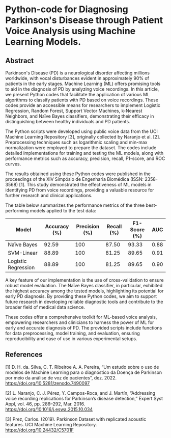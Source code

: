 # Python-code for Diagnosing Parkinson's Disease through Patient Voice Analysis using Machine Learning Models.

## Abstract

Parkinson's Disease (PD) is a neurological disorder affecting millions worldwide, with vocal disturbances evident in approximately 90% of patients in the early stages. Machine Learning (ML) offers promising tools to aid in the diagnosis of PD by analyzing voice recordings. In this article, we present Python codes that facilitate the application of various ML algorithms to classify patients with PD based on voice recordings. These codes provide an accessible means for researchers to implement Logistic Regression, Random Forest, Support Vector Machines, k-Nearest Neighbors, and Naïve Bayes classifiers, demonstrating their efficacy in distinguishing between healthy individuals and PD patients.

The Python scripts were developed using public voice data from the UCI Machine Learning Repository [3], originally collected by Naranjo et al. [2]. Preprocessing techniques such as logarithmic scaling and min-max normalization were employed to prepare the dataset. The codes include detailed implementations for training and testing the ML models, along with performance metrics such as accuracy, precision, recall, F1-score, and ROC curves.

The results obtained using these Python codes were published in the proceedings of the XIV Simpósio de Engenharia Biomédica (ISSN: 2358-3568) [1]. This study demonstrated the effectiveness of ML models in identifying PD from voice recordings, providing a valuable resource for further research and clinical applications.

The table below summarizes the performance metrics of the three best-performing models applied to the test data:

| Model              | Accuracy (%) | Precision (%) | Recall (%) | F1-Score (%) | AUC  |
|--------------------|--------------|---------------|------------|--------------|------|
| Naïve Bayes        | 92.59        | 100           | 87.50      | 93.33        | 0.88 |
| SVM-Linear         | 88.89        | 100           | 81.25      | 89.65        | 0.91 |
| Logistic Regression| 88.89        | 100           | 81.25      | 89.65        | 0.90 |

A key feature of our implementation is the use of cross-validation to ensure robust model evaluation. The Naïve Bayes classifier, in particular, exhibited the highest accuracy among the tested models, highlighting its potential for early PD diagnosis. By providing these Python codes, we aim to support future research in developing reliable diagnostic tools and contribute to the broader field of medical data science.

These codes offer a comprehensive toolkit for ML-based voice analysis, empowering researchers and clinicians to harness the power of ML for early and accurate diagnosis of PD. The provided scripts include functions for data preprocessing, model training, and evaluation, ensuring reproducibility and ease of use in various experimental setups.

## References

[1] D. H. da. Silva, C. T. Ribeiroe A. A. Pereira, “Um estudo sobre o uso de modelos de Machine Learning para o diagnóstico da Doença de Parkinson por meio da análise de voz de pacientes”, dez. 2022. https://doi.org/10.5281/zenodo.7490097

[2] L. Naranjo, C. J. Pérez, Y. Campos-Roca, and J. Martín, “Addressing voice recording replications for Parkinson’s disease detection,” Expert Syst Appl, vol. 46, pp. 286–292, Mar. 2016. https://doi.org/10.1016/j.eswa.2015.10.034

[3] Prez, Carlos. (2019). Parkinson Dataset with replicated acoustic features. UCI Machine Learning Repository. https://doi.org/10.24432/C5701F

